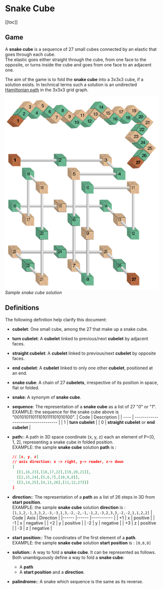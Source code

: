 # Snake Cube

[[toc]]

## Game

A **snake cube** is a sequence of 27 small cubes connected by an elastic that goes through each cube.  
The elastic goes either straight through the cube, from one face to the opposite, or turns inside the cube and goes from one face to an adjacent one.

The aim of the game is to fold the **snake cube** into a 3x3x3 cube, if a solution exists. In technical terms such a solution is an undirected [Hamiltonian path](https://en.wikipedia.org/wiki/Hamiltonian_path) in the 3x3x3 grid graph.

![missing](/img/snake-cube-solution.png)
_Sample snake cube solution_

## Definitions

The following definition help clarify this document:

- **cubelet**: One small cube, among the 27 that make up a snake cube.
- **turn cubelet**: A **cubelet** linked to previous/next **cubelet** by adjacent faces.
- **straight cubelet**: A **cubelet** linked to previous/next **cubelet** by opposite faces.
- **end cubelet**: A **cubelet** linked to only one other **cubelet**, positioned at an end.
- **snake cube**: A chain of 27 **cubelets**, irrespective of its position in space, flat or folded.
- **snake**: A synonym of **snake cube**.
- **sequence**: The representation of a **snake cube** as a list of 27 "_0_" or "_1_".  
  EXAMPLE: the sequence for the snake cube above is "001010110111010111101010100".
  | Code | Description |
  | ---- | ----------------------------------- |
  | 1 | **turn cubelet** |
  | 0 | **straight cubelet** or **end cubelet** |

- **path:**: A path in 3D space coordinate {x, y, z} each an element of P=[0, 1, 2], representing a snake cube in folded position.  
  EXAMPLE: the sample **snake cube** solution **path** is :

  ```json
  // [x, y, z]
  // axis direction: x -> right, y-> reader, z-> down
  [
    [[1,16,23],[18,17,22],[19,20,21]],
    [[2,15,24],[5,6,7],[10,9,8]],
    [[3,14,25],[4,13,26],[11,12,27]]]
  ]
  ```

- **direction:**: The representation of a **path** as a list of 26 steps in 3D from **start position**.  
   EXAMPLE: the sample **snake cube** solution **direction** is : `[1,1,2,-1,3,3,2,-3,-3,1,3,-2,-2,-1,-1,2,-3,2,3,3,-2,-2,1,1,2,2]`
  | Code | Axis | Direction |
  |------ |------ |----------- |
  | +1 | x | positive |
  | -1 | x | negative |
  | +2 | y | positive |
  | -2 | y | negative |
  | +3 | z | positive |
  | -3 | z | negative |

- **start position:**: The coordinates of the first element of a **path**.  
   EXAMPLE: the sample **snake cube** solution **start position** is : `[0,0,0]`

- **solution:**: A way to fold a **snake cube**. It can be represented as follows. Both unambiguously define a way to fold a **snake cube**:

  - A **path**
  - A **start position** and a **direction**.

- **palindrome:**: A snake which sequence is the same as its reverse.
